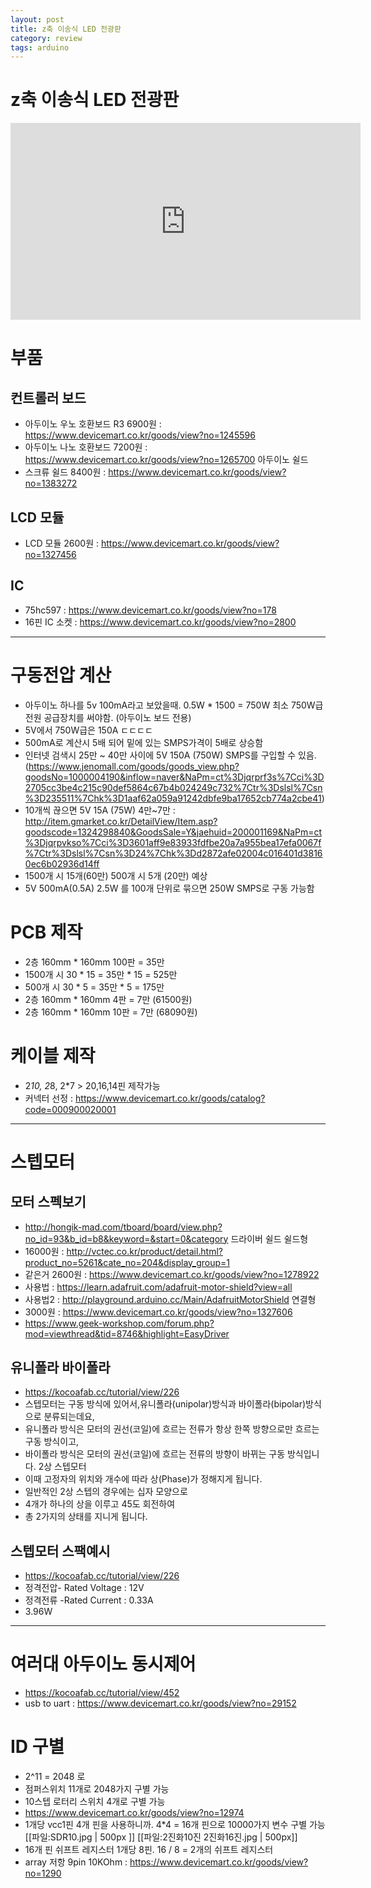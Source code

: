 ```yaml
---
layout: post
title: z축 이송식 LED 전광판
category: review
tags: arduino
---
```


# z축 이송식 LED 전광판
<iframe width="560" height="315" src="https://www.youtube.com/embed/g4myrmBBYw4?si=7Ruuib_Do9wXXYev" title="YouTube video player" frameborder="0" allow="accelerometer; autoplay; clipboard-write; encrypted-media; gyroscope; picture-in-picture; web-share" allowfullscreen></iframe>


# 부품 
## 컨트롤러 보드 
* 아두이노 우노 호환보드 R3 6900원 : https://www.devicemart.co.kr/goods/view?no=1245596
* 아두이노 나노 호환보드 7200원 : https://www.devicemart.co.kr/goods/view?no=1265700
 아두이노 쉴드 
* 스크류 쉴드 8400원 : https://www.devicemart.co.kr/goods/view?no=1383272

## LCD 모듈 
* LCD 모듈 2600원 : https://www.devicemart.co.kr/goods/view?no=1327456

## IC 
* 75hc597 : https://www.devicemart.co.kr/goods/view?no=178
* 16핀 IC 소켓 : https://www.devicemart.co.kr/goods/view?no=2800

---

# 구동전압 계산 
* 아두이노 하나를 5v 100mA라고 보았을때. 0.5W * 1500 = 750W 최소 750W급 전원 공급장치를 써야함. (아두이노 보드 전용)
* 5V에서 750W급은 150A ㄷㄷㄷㄷ
* 500mA로 계산시 5배 되어 밑에 있는 SMPS가격이 5배로 상승함
* 인터넷 검색시 25만 ~ 40만 사이에 5V 150A (750W) SMPS를 구입할 수 있음. (https://www.jenomall.com/goods/goods_view.php?goodsNo=1000004190&inflow=naver&NaPm=ct%3Djqrprf3s%7Cci%3D2705cc3be4c215c90def5864c67b4b024249c732%7Ctr%3Dslsl%7Csn%3D235511%7Chk%3D1aaf62a059a91242dbfe9ba17652cb774a2cbe41)
* 10개씩 끊으면 5V 15A (75W) 4만~7만 : http://item.gmarket.co.kr/DetailView/Item.asp?goodscode=1324298840&GoodsSale=Y&jaehuid=200001169&NaPm=ct%3Djqrpvkso%7Cci%3D3601aff9e83933fdfbe20a7a955bea17efa0067f%7Ctr%3Dslsl%7Csn%3D24%7Chk%3Dd2872afe02004c016401d38160ec6b02936d14ff
* 1500개 시 15개(60만) 500개 시 5개 (20만) 예상
* 5V 500mA(0.5A) 2.5W 를 100개 단위로 묶으면 250W SMPS로 구동 가능함

# PCB 제작 
* 2층 160mm * 160mm 100판 = 35만
* 1500개 시 30 * 15 = 35만 * 15 = 525만
* 500개 시 30 * 5 = 35만 * 5 = 175만
* 2층 160mm * 160mm 4판 = 7만 (61500원)
* 2층 160mm * 160mm 10판 = 7만 (68090원)

# 케이블 제작 
* 2*10, 2*8, 2*7 > 20,16,14핀 제작가능
* 커넥터 선정 : https://www.devicemart.co.kr/goods/catalog?code=000900020001

---

# 스텝모터 
## 모터 스펙보기 
* http://hongik-mad.com/tboard/board/view.php?no_id=93&b_id=b8&keyword=&start=0&category
 드라이버 쉴드 
 쉴드형 
* 16000원 : http://vctec.co.kr/product/detail.html?product_no=5261&cate_no=204&display_group=1
* 같은거 2600원 : https://www.devicemart.co.kr/goods/view?no=1278922
* 사용법 : https://learn.adafruit.com/adafruit-motor-shield?view=all
* 사용법2 : http://playground.arduino.cc/Main/AdafruitMotorShield 
 연결형 
* 3000원 : https://www.devicemart.co.kr/goods/view?no=1327606
* https://www.geek-workshop.com/forum.php?mod=viewthread&tid=8746&highlight=EasyDriver

## 유니폴라 바이폴라 
* https://kocoafab.cc/tutorial/view/226
* 스텝모터는 구동 방식에 있어서,유니폴라(unipolar)방식과 바이폴라(bipolar)방식으로 분류되는데요,
* 유니폴라 방식은 모터의 권선(코일)에 흐르는 전류가 항상 한쪽 방향으로만 흐르는 구동 방식이고,
* 바이폴라 방식은 모터의 권선(코일)에 흐르는 전류의 방향이 바뀌는 구동 방식입니다.
 2상 스텝모터 
* 이때 고정자의 위치와 개수에 따라 상(Phase)가 정해지게 됩니다.
* 일반적인 2상 스텝의 경우에는 십자 모양으로 
* 4개가 하나의 상을 이루고 45도 회전하여
* 총 2가지의 상태를 지니게 됩니다.

## 스텝모터 스팩예시 
* https://kocoafab.cc/tutorial/view/226
* 정격전압- Rated Voltage : 12V
* 정격전류 -Rated Current : 0.33A
* 3.96W

---

# 여러대 아두이노 동시제어 
* https://kocoafab.cc/tutorial/view/452
* usb to uart : https://www.devicemart.co.kr/goods/view?no=29152

# ID 구별 
* 2^11 = 2048 로
* 점퍼스위치 11개로 2048가지 구별 가능
* 10스텝 로터리 스위치 4개로 구별 가능
* https://www.devicemart.co.kr/goods/view?no=12974
* 1개당 vcc1핀 4개 핀을 사용하니까. 4*4 = 16개 핀으로 10000가지 변수 구별 가능
[[파일:SDR10.jpg | 500px ]]
[[파일:2진화10진 2진화16진.jpg | 500px]]
* 16개 핀 쉬프트 레지스터 1개당 8핀. 16 / 8 = 2개의 쉬프트 레지스터
* array 저항 9pin 10KOhm : https://www.devicemart.co.kr/goods/view?no=1290

